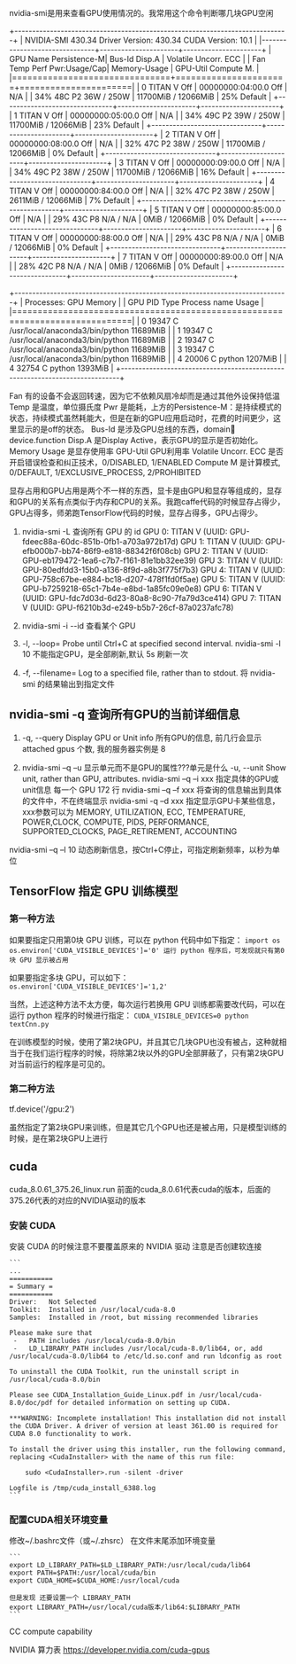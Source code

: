 

nvidia-smi是用来查看GPU使用情况的。我常用这个命令判断哪几块GPU空闲

+-----------------------------------------------------------------------------+
| NVIDIA-SMI 430.34       Driver Version: 430.34       CUDA Version: 10.1     |
|-------------------------------+----------------------+----------------------+
| GPU  Name        Persistence-M| Bus-Id        Disp.A | Volatile Uncorr. ECC |
| Fan  Temp  Perf  Pwr:Usage/Cap|         Memory-Usage | GPU-Util  Compute M. |
|===============================+======================+======================|
|   0  TITAN V             Off  | 00000000:04:00.0 Off |                  N/A |
| 34%   48C    P2    36W / 250W |  11700MiB / 12066MiB |     25%      Default |
+-------------------------------+----------------------+----------------------+
|   1  TITAN V             Off  | 00000000:05:00.0 Off |                  N/A |
| 34%   49C    P2    39W / 250W |  11700MiB / 12066MiB |     23%      Default |
+-------------------------------+----------------------+----------------------+
|   2  TITAN V             Off  | 00000000:08:00.0 Off |                  N/A |
| 32%   47C    P2    38W / 250W |  11700MiB / 12066MiB |      0%      Default |
+-------------------------------+----------------------+----------------------+
|   3  TITAN V             Off  | 00000000:09:00.0 Off |                  N/A |
| 34%   49C    P2    38W / 250W |  11700MiB / 12066MiB |     16%      Default |
+-------------------------------+----------------------+----------------------+
|   4  TITAN V             Off  | 00000000:84:00.0 Off |                  N/A |
| 32%   47C    P2    38W / 250W |   2611MiB / 12066MiB |      7%      Default |
+-------------------------------+----------------------+----------------------+
|   5  TITAN V             Off  | 00000000:85:00.0 Off |                  N/A |
| 29%   43C    P8    N/A /  N/A |      0MiB / 12066MiB |      0%      Default |
+-------------------------------+----------------------+----------------------+
|   6  TITAN V             Off  | 00000000:88:00.0 Off |                  N/A |
| 29%   43C    P8    N/A /  N/A |      0MiB / 12066MiB |      0%      Default |
+-------------------------------+----------------------+----------------------+
|   7  TITAN V             Off  | 00000000:89:00.0 Off |                  N/A |
| 28%   42C    P8    N/A /  N/A |      0MiB / 12066MiB |      0%      Default |
+-------------------------------+----------------------+----------------------+

+-----------------------------------------------------------------------------+
| Processes:                                                       GPU Memory |
|  GPU       PID   Type   Process name                             Usage      |
|=============================================================================|
|    0     19347      C   /usr/local/anaconda3/bin/python            11689MiB |
|    1     19347      C   /usr/local/anaconda3/bin/python            11689MiB |
|    2     19347      C   /usr/local/anaconda3/bin/python            11689MiB |
|    3     19347      C   /usr/local/anaconda3/bin/python            11689MiB |
|    4     20006      C   python                                      1207MiB |
|    4     32754      C   python                                      1393MiB |
+-----------------------------------------------------------------------------+

Fan                     有的设备不会返回转速，因为它不依赖风扇冷却而是通过其他外设保持低温
Temp                    是温度，单位摄氏度
Pwr                     是能耗，上方的Persistence-M：是持续模式的状态，持续模式虽然耗能大，但是在新的GPU应用启动时，花费的时间更少，这里显示的是off的状态。 
Bus-Id                  是涉及GPU总线的东西，domain:bus:device.function 
Disp.A                  是Display Active，表示GPU的显示是否初始化。
Memory Usage            是显存使用率
GPU-Util                GPU利用率
Volatile Uncorr. ECC    是否开启错误检查和纠正技术，0/DISABLED, 1/ENABLED
Compute M               是计算模式, 0/DEFAULT, 1/EXCLUSIVE_PROCESS, 2/PROHIBITED

显存占用和GPU占用是两个不一样的东西，显卡是由GPU和显存等组成的，显存和GPU的关系有点类似于内存和CPU的关系。我跑caffe代码的时候显存占得少，GPU占得多，师弟跑TensorFlow代码的时候，显存占得多，GPU占得少。


1. nvidia-smi -L       查询所有 GPU 的 id
    GPU 0: TITAN V (UUID: GPU-fdeec88a-60dc-851b-0fb1-a703a972b17d)
    GPU 1: TITAN V (UUID: GPU-efb000b7-bb74-86f9-e818-88342f6f08cb)
    GPU 2: TITAN V (UUID: GPU-eb179472-1ea6-c7b7-f161-81e1bb32ee39)
    GPU 3: TITAN V (UUID: GPU-80edfdd3-15b0-a136-8f9d-a8b3f775f7b3)
    GPU 4: TITAN V (UUID: GPU-758c67be-e884-bc18-d207-478f1fd0f5ae)
    GPU 5: TITAN V (UUID: GPU-b7259218-65c1-7b4e-e8bd-1a85fc09e0e8)
    GPU 6: TITAN V (UUID: GPU-fdc7d03d-6d23-80a8-8c90-7fa79d3ce414)
    GPU 7: TITAN V (UUID: GPU-f6210b3d-e249-b5b7-26cf-87a0237afc78)

1. nvidia-smi -i --id  查看某个 GPU

1. -l,   --loop=               Probe until Ctrl+C at specified second interval.
    nvidia-smi -l 10        不能指定GPU，是全部刷新,默认 5s 刷新一次

1. -f,   --filename=           Log to a specified file, rather than to stdout.
    将 nvidia-smi 的结果输出到指定文件


## nvidia-smi -q       查询所有GPU的当前详细信息

1. -q,   --query               Display GPU or Unit info
    所有GPU的信息, 前几行会显示 attached gpus 个数, 我的服务器实例是 8

1. nvidia-smi –q –u        显示单元而不是GPU的属性???单元是什么
    -u,   --unit                Show unit, rather than GPU, attributes.
nvidia-smi –q –i xxx    指定具体的GPU或unit信息
    每一个 GPU 172 行
nvidia-smi –q –f xxx    将查询的信息输出到具体的文件中，不在终端显示
nvidia-smi -q –d xxx    指定显示GPU卡某些信息，xxx参数可以为
                            MEMORY, 
                            UTILIZATION, 
                            ECC,
                            TEMPERATURE,
                            POWER,CLOCK,
                            COMPUTE,
                            PIDS,
                            PERFORMANCE,
                            SUPPORTED_CLOCKS,
                            PAGE_RETIREMENT,
                            ACCOUNTING

nvidia-smi –q –l 10    动态刷新信息，按Ctrl+C停止，可指定刷新频率，以秒为单位






## TensorFlow 指定 GPU 训练模型
### 第一种方法
如果要指定只用第0块 GPU 训练，可以在 python 代码中如下指定：
    ```
    import os
    os.environ['CUDA_VISIBLE_DEVICES']='0'
    运行 python 程序后，可发现就只有第0块 GPU 显示被占用
    ```

如果要指定多块 GPU，可以如下：
    ```
    os.environ['CUDA_VISIBLE_DEVICES']='1,2'
    ```

当然，上述这种方法不太方便，每次运行若换用 GPU 训练都需要改代码，可以在运行 python 程序的时候进行指定：
    ```
    CUDA_VISIBLE_DEVICES=0 python textCnn.py   
    ```

在训练模型的时候，使用了第2块GPU，并且其它几块GPU也没有被占，这种就相当于在我们运行程序的时候，将除第2块以外的GPU全部屏蔽了，只有第2块GPU对当前运行的程序是可见的。

### 第二种方法
tf.device('/gpu:2')

虽然指定了第2块GPU来训练，但是其它几个GPU也还是被占用，只是模型训练的时候，是在第2块GPU上进行




## cuda

cuda_8.0.61_375.26_linux.run
    前面的cuda_8.0.61代表cuda的版本，后面的375.26代表的对应的NVIDIA驱动的版本

### 安装 CUDA
安装 CUDA 的时候注意不要覆盖原来的 NVIDIA 驱动
注意是否创建软连接

    ```
    ...
    ===========
    = Summary =
    ===========
    Driver:   Not Selected
    Toolkit:  Installed in /usr/local/cuda-8.0
    Samples:  Installed in /root, but missing recommended libraries
     
    Please make sure that
     -   PATH includes /usr/local/cuda-8.0/bin
     -   LD_LIBRARY_PATH includes /usr/local/cuda-8.0/lib64, or, add /usr/local/cuda-8.0/lib64 to /etc/ld.so.conf and run ldconfig as root
     
    To uninstall the CUDA Toolkit, run the uninstall script in /usr/local/cuda-8.0/bin
     
    Please see CUDA_Installation_Guide_Linux.pdf in /usr/local/cuda-8.0/doc/pdf for detailed information on setting up CUDA.
     
    ***WARNING: Incomplete installation! This installation did not install the CUDA Driver. A driver of version at least 361.00 is required for CUDA 8.0 functionality to work.
     
    To install the driver using this installer, run the following command, replacing <CudaInstaller> with the name of this run file:
     
        sudo <CudaInstaller>.run -silent -driver
     
    Logfile is /tmp/cuda_install_6388.log   
    ```

### 配置CUDA相关环境变量 
修改~/.bashrc文件（或~/.zhsrc） 在文件末尾添加环境变量

    ```
    export LD_LIBRARY_PATH=$LD_LIBRARY_PATH:/usr/local/cuda/lib64
    export PATH=$PATH:/usr/local/cuda/bin
    export CUDA_HOME=$CUDA_HOME:/usr/local/cuda

    但是发现 还要设置一个 LIBRARY_PATH
    export LIBRARY_PATH=/usr/local/cuda版本/lib64:$LIBRARY_PATH
    ```




CC compute capability

NVIDIA 算力表
    https://developer.nvidia.com/cuda-gpus
